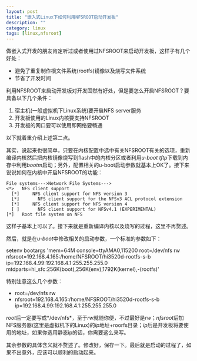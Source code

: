 ```yaml
---
layout: post
title: "嵌入式Linux下如何利用NFSROOT启动开发板"
description: ""
category: linux
tags: [linux,nfsroot]
---  
```


做嵌入式开发的朋友肯定听过或者使用过NFSROOT来启动开发板，这样子有几个好处：  

- 避免了重复制作根文件系统(rootfs)镜像以及烧写文件系统
- 节省了开发时间  

利用NFSROOT来启动开发板对开发固然有好处，但是要怎么开启NFSROOT？要具备以下几个条件：  

1. 宿主机(一般虚拟机下Linux系统)要开启NFS server服务  
2. 开发板使用的Linux内核要支持NFSROOT
3. 开发板的网口要可以使用即网络要畅通  

以下就着重介绍上述第二点。  

其实，说起来也很简单，只要在内核配置中选中有关NFSROOT有关的选项，重新编译内核然后把内核镜像烧写到flash中的内核分区或者利用*u-boot tftp*下载到内存中利用*bootm*启动；另外，配置相关的u-boot启动参数就基本上OK了。接下来说说如何在内核中开启NFSROOT的功能：  

	File systems--->Network File Systems--->  
	<*>   NFS client support                                                                                             
	  [*]     NFS client support for NFS version 3                                                                          
	  [*]       NFS client support for the NFSv3 ACL protocol extension                                                                                                         
	  [*]     NFS client support for NFS version 4                                                                                                          
	  [ ]       NFS client support for NFSv4.1 (EXPERIMENTAL)                                                                                              
    [*]   Root file system on NFS  

这样子基本上可以了。接下来就是重新编译内核以及烧写的过程，这里不再赘述。  

然后，就是在*u-boot*中修改相关的启动参数，一个标准的参数如下：

setenv bootargs 'mem=64M console=ttyAMA0,115200 root=/dev/nfs rw nfsroot=192.168.4.165:/home/NFSROOT/hi3520d-rootfs-s-b ip=192.168.4.99:192.168.4.1:255.255.255.0 mtdparts=hi_sfc:256K(boot),256K(env),1792K(kernel),-(rootfs)'  

特别注意这么几个参数：  

- root=/dev/nfs rw 
- nfsroot=192.168.4.165:/home/NFSROOT/hi3520d-rootfs-s-b ip=192.168.4.99:192.168.4.1:255.255.255.0  

*root*后一定要写成*/dev/nfs*，至于*rw*就随你便，不过最好是*rw*；*nfsroot*后加NFS服务器(这里是虚拟机下的Linux)的*ip*地址+roorfs目录；*ip*后是开发板将要使用的地址，如果你选用静态ip的话，你需要这么来写。

其余参数的具体含义就不赘述了。修改好，保存一下。最后就是启动的过程了，如果不出意外，应该可以顺利的启动起来。
  
